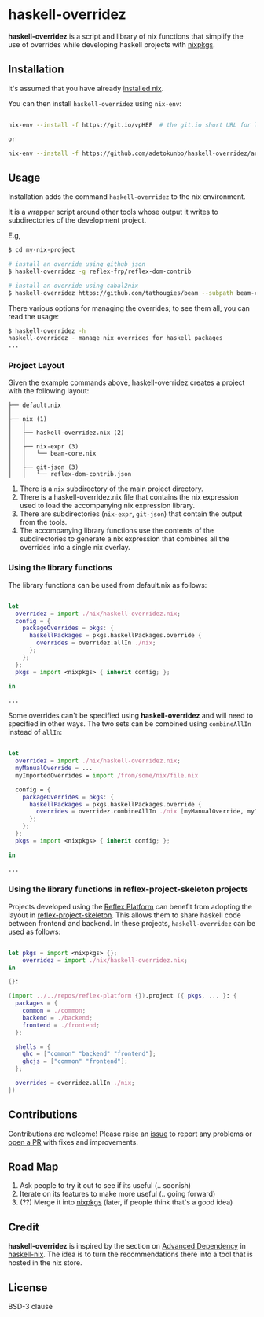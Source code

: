 # haskell-overridez

__haskell-overridez__ is a script and library of nix functions that simplify the use of overrides while developing haskell projects with [nixpkgs](https://github.com/NixOS/nixpkgs).


## Installation

It's assumed that you have already [installed nix](https://nixos.wiki/wiki/Nix_Installation_Guide).

You can then install `haskell-overridez` using `nix-env`:

```bash

nix-env --install -f https://git.io/vpHEF  # the git.io short URL for longer link below

or

nix-env --install -f https://github.com/adetokunbo/haskell-overridez/archive/master.tar.gz

```

## Usage

Installation adds the command `haskell-overridez` to the nix environment.

It is a wrapper script around other tools whose output it writes to subdirectories of the development project.

E.g,

```bash
$ cd my-nix-project

# install an override using github json
$ haskell-overridez -g reflex-frp/reflex-dom-contrib

# install an override using cabal2nix
$ haskell-overridez https://github.com/tathougies/beam --subpath beam-core
```

There various options for managing the overrides; to see them all, you can read the usage:

```bash
$ haskell-overridez -h
haskell-overridez - manage nix overrides for haskell packages
...

```

### Project Layout

Given the example commands above, haskell-overridez creates a project with the following layout:

```
├── default.nix
│
├── nix (1)
│   │
│   ├── haskell-overridez.nix (2)
│   │
│   ├── nix-expr (3)
│   │   └── beam-core.nix
│   │
│   ├── git-json (3)
│   │   └── reflex-dom-contrib.json
```

 1. There is a `nix` subdirectory of the main project directory.
 2. There is a haskell-overridez.nix file that contains the nix expression used to load the accompanying nix expression library.
 3. There are subdirectories (`nix-expr`, `git-json`) that contain the output from the tools.
 4. The accompanying library functions use the contents of the subdirectories to generate a nix expression that combines all the overrides into a single nix overlay.

### Using the library functions

The library functions can be used from default.nix as follows:

```nix

let
  overridez = import ./nix/haskell-overridez.nix;
  config = {
    packageOverrides = pkgs: {
      haskellPackages = pkgs.haskellPackages.override {
        overrides = overridez.allIn ./nix;
      };
    };
  };
  pkgs = import <nixpkgs> { inherit config; };

in

...

```

Some overrides can't be specified using __haskell-overridez__ and will need to specified in other ways.  The two sets can be combined using `combineAllIn` instead of `allIn`:

```nix

let
  overridez = import ./nix/haskell-overridez.nix;
  myManualOverride = ...
  myImportedOverrides = import /from/some/nix/file.nix

  config = {
    packageOverrides = pkgs: {
      haskellPackages = pkgs.haskellPackages.override {
        overrides = overridez.combineAllIn ./nix [myManualOverride, myImportedOverrides];
      };
    };
  };
  pkgs = import <nixpkgs> { inherit config; };

in

...

```

### Using the library functions in reflex-project-skeleton projects

Projects developed using the [Reflex Platform](https://github.com/reflex-frp/reflex-platform) can benefit from adopting the layout in
[reflex-project-skeleton](https://github.com/ElvishJerricco/reflex-project-skeleton).  This allows them to share
haskell code between frontend and backend.  In these projects, `haskell-overridez` can be used as follows:

```nix

let pkgs = import <nixpkgs> {};
    overridez = import ./nix/haskell-overridez.nix;
in

{}:

(import ../../repos/reflex-platform {}).project ({ pkgs, ... }: {
  packages = {
    common = ./common;
    backend = ./backend;
    frontend = ./frontend;
  };

  shells = {
    ghc = ["common" "backend" "frontend"];
    ghcjs = ["common" "frontend"];
  };

  overrides = overridez.allIn ./nix;
})

```

## Contributions

Contributions are welcome! Please raise an [issue](https://github.com/adetokunbo/haskell-overridez/issues) to report any problems or [open a PR](https://github.com/adetokunbo/haskell-overridez/pulls) with fixes and improvements.

## Road Map

  1. Ask people to try it out to see if its useful (.. soonish)
  2. Iterate on its features to make more useful (.. going forward)
  3. (??) Merge it into [nixpkgs](https://github.com/NixOS/nixpkgs) (later, if people think that's a good idea)

## Credit

__haskell-overridez__ is inspired by the section on [Advanced Dependency](https://github.com/Gabriel439/haskell-nix/tree/master/project4) in [haskell-nix](https://github.com/Gabriel439/haskell-nix).
The idea is to turn the recommendations there into a tool that is hosted in the nix store.

## License
BSD-3 clause
